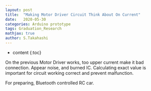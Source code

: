 ```yaml
---
layout: post
title:  "Making Motor Driver Circuit Think About On Current"
date:   2020-05-30
categories: Arduino prototype
tags: Graduation_Research
mathjax: true
author: S.Takahashi
---
```


* content
{:toc}

On the previous Motor Driver works, too upper current make it bad connection. Appear noise, and burned IC.
Calculating exact value is important for circuit working correct and prevent malfunction.


For preparing, Bluetooth controlled RC car.